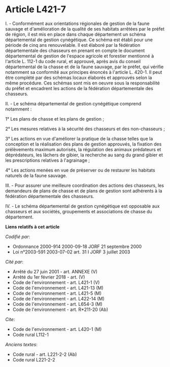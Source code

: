 # Article L421-7

I. - Conformément aux orientations régionales de gestion de la faune sauvage et d'amélioration de la qualité de ses habitats
arrêtées par le préfet de région, il est mis en place dans chaque département un schéma départemental de gestion cynégétique.
Ce schéma est établi pour une période de cinq ans renouvelable. Il est élaboré par la fédération départementale des chasseurs
en prenant en compte le document départemental de gestion de l'espace agricole et forestier mentionné à l'article L. 112-1 du
code rural, et approuvé, après avis du conseil départemental de la chasse et de la faune sauvage, par le préfet, qui vérifie
notamment sa conformité aux principes énoncés à l'article L. 420-1. Il peut être complété par des schémas locaux élaborés et
approuvés selon la même procédure. Ces schémas sont mis en oeuvre sous la responsabilité du préfet et encadrent les actions
de la fédération départementale des chasseurs.

II. - Le schéma départemental de gestion cynégétique comprend notamment :

1° Les plans de chasse et les plans de gestion ;

2° Les mesures relatives à la sécurité des chasseurs et des non-chasseurs ;

3° Les actions en vue d'améliorer la pratique de la chasse telles que la conception et la réalisation des plans de gestion
approuvés, la fixation des prélèvements maximum autorisés, la régulation des animaux prédateurs et déprédateurs, les lâchers
de gibier, la recherche au sang du grand gibier et les prescriptions relatives à l'agrainage ;

4° Les actions menées en vue de préserver ou de restaurer les habitats naturels de la faune sauvage.

III. - Pour assurer une meilleure coordination des actions des chasseurs, les demandeurs de plans de chasse et de plans de
gestion sont adhérents à la fédération départementale des chasseurs.

IV. - Le schéma départemental de gestion cynégétique est opposable aux chasseurs et aux sociétés, groupements et associations
de chasse du département.

**Liens relatifs à cet article**

_Codifié par_:

  - Ordonnance 2000-914 2000-09-18 JORF 21 septembre 2000
  - Loi n°2003-591 2003-07-02 art. 31 I JORF 3 juillet 2003

_Cité par_:

  - Arrêté du 27 juin 2001 - art. ANNEXE (V)
  - Arrêté du 1er février 2018 - art. (V)
  - Code de l'environnement - art. L421-1 (V)
  - Code de l'environnement - art. L421-13 (M)
  - Code de l'environnement - art. L421-5 (M)
  - Code de l'environnement - art. L422-14 (M)
  - Code de l'environnement - art. L654-3 (M)
  - Code de l'environnement - art. R*211-20 (Ab)

_Cite_:

  - Code de l'environnement - art. L420-1 (M)
  - Code rural L112-1

_Anciens textes_:

  - Code rural - art. L221-2-2 (Ab)
  - Code rural L221-2-2
